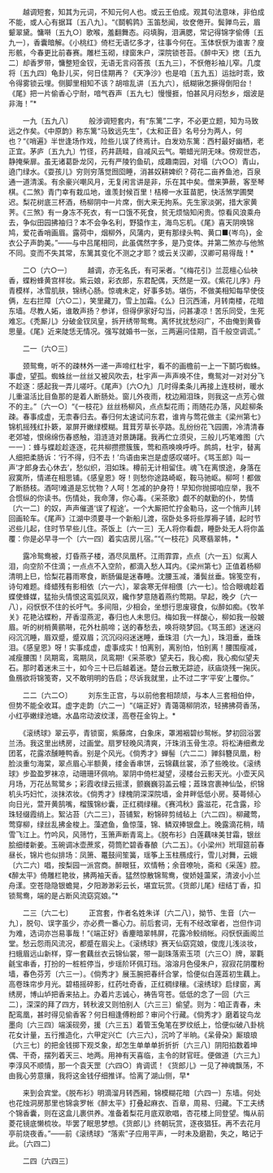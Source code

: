 <!-- { "loadSidebar": true } -->
　　越调短套，知其为元词，不知元何人也。或云王伯成。观其句法意味，非伯成不能，或人心有据耳〔五八九〕。“《鬬鹌鹑》玉笛愁闻，妆奁倦开。鬓亸鸟云，眉颦翠黛。慵啭〔五九○〕歌喉，羞翻舞态。闷填胸，泪满腮，常记得锦字偷傅〔五九一〕，香囊暗解。《小桃红》倚栏无语忆多才，往事今何在。玉体恹恹为谁害？廋形骸，今春更比前春赛。雕栏玉砌，绿窗朱户，深院锁苍苔。《醉中天》揔〔五九二〕却香罗带，慵整短金钗，无语无言闷答孩〔五九三〕，不恹倦衫袖儿窄。几度将〔五九四〕龟卦儿买，何日佳期再？《天净沙》也是咱〔五九五〕运拙时乖，致令得雾锁云埋。侧脚里相知不该？胡喧乱讲〔五九六〕，纸糊锹怎撅得倒阳台！《尾》把一片偷香心宁耐，喑气吞声〔五九七〕慢慢捱，怕甚风月闷愁乡，烟波是非海！”*

　　一九〔五九八〕
　　般涉调短套内，有“东篱”二字，不必更立题，知为马致远之作矣。《中原韵》称东篱“马致远先生”，《太和正音》名号分为两人，何也？“《哨遍》半世逢场作戏，险些儿误了终焉计。白发劝东篱：西村最好幽栖，老正宜。茅庐〔五九九〕竹径，药井蔬畦，自减风云气。嚼蜡光阴无味。傍观世态，静掩柴扉。虽无诸葛卧龙冈，元有严陵钓鱼矶，成趣南园，对塌〔六○○〕青山，遶门绿水。《耍孩儿》穷则穷落觉囫囵睡，消甚奴耕婢织？荷花二亩养鱼池，百泉通一道清溪。有余豪兴嘲风月，无复闲言讲是非，乐在其中矣。僧来笋蕨，客至琴棋。《二煞》青门幸有栽瓜地，谁羡封候百里！桔槔一水韮苗肥，快活煞学圃樊迟。梨花树底三杯酒，杨柳阴中一片席，倒大来无拘系。先生家淡粥，措大家黄荠。《三煞》有一身冻不死衣，有一口饿不死食，贫无烦恼知闲贵。惊看风浪乘舟去，争似田园拂袖归？本不会争名利，野猿作主，海鸟忘机。《尾》喜天阴唤锦鸠，爱花香哨画眉。露荷中，烟柳外，风蒲内，更有那绿头鸭、黄口■{岑鸟}，金衣公子声韵美。”——与中吕尾相同，此虽偶然字多，是乃变体。并第二煞亦与他煞不同。变而不失其常，东篱其变化不测之才耶？或云关汉卿，汉卿可易得哉！*


　　二○〔六○一〕
　　越调，亦无名氏，有可采者。“《梅花引》兰蕊檀心仙袂香，蝶粉蜂黄宫样妆。紫云娘，彩衣郎，东君配偶，天然是一双。《紫花儿序》丹青模样，冰雪肌肤，锦绣心肠。惊魂未定，好事多妨。堪伤，不做美相知每早使伎俩，左右拦障〔六○二〕，笑里藏刀，雪上加霜。《么》日沉西浦，月转南楼，花暗东墙。尽教人妬，谁敢声扬？参详，但得伊家好勾当，问甚凄凉！苦乐同受，生死难忘。《秃厮儿》分破金钗凤皇，拆开绣带鸳鸯。离怀扰扰愁闷广，不由俺到黄昏思量。《尾》近来陡恁无情况。强写就婚书一张，三两遍问佳期，百千般空调谎。”

　　二一〔六○三〕

　　颈鸳鸯，听不的疎林外一递一声啼红杜宇，看不的画檐前一上一下鬬巧蜘蛛。事虚，望孤。蜘蛛丝一丝丝又被风吹去，杜宇声一声声唤不住，鸯鸳对一对对分飞不趁逐：感起我一弄儿嗟吁。《尾声》〔六○九〕几时得柔条儿再接上连枝树，暖水儿重温活比目鱼那的是着人断肠处。窗儿外夜雨，枕边厢泪珠，则我这一点芳心做不的主。”〔六一○〕“《一枝花》丝丝杨柳风，点点梨花雨；雨随花办落，风趁柳条疎。春事成虚，无柰春归去。春归何太速试问东君，谁肯与莺花做主《梁州第七》锦机摇残红扑簌，翠屏开嫩绿模糊。茸茸芳草长亭路。乱纷纷花飞园圃，冷清清春老郊墟，恨绵绵伤春惑触，泪涟涟对景踌躇。我再伫立须臾，三般儿巧笔难图〔六一一〕：蜂与蝶趁趁逐逐，花共柳攒攒簇簇，莺和燕唤唤呼呼。鹧鸪，杜宇，替离人细把柔肠诉：‘行不得，归不去！’鸟语由来岂是虚感叹嗟吁。《骂玉郎》叫一声‘才郎身去心休去’，愁似织，泪如珠。樽前无计相留住。魂飞在离恨途，身落在寂寞所，情递在相思铺。《感皇恩》呀！则愁你途路崎岖，鞍马驰岖。柳呵！都做了断肠枝。酒呵!难道是忘忧物？人呵！怎减的护身符！早知你抛掷咱应举，我不合惯纵的你读书。伤情处，我命薄，你心毒。《采茶歌》觑不的献勤的仆，势情〔六一二〕的奴，声声催道‘误了程途’。一个大厮把忙拧金勒马，这一个悄声儿转回画轮车。《尾声》江湖中须要寻一个新船儿渡，宿卧处多将些厚褥子铺，起时节迟些儿起，住时节早些儿住。茶饭上〔六一三〕无人将你看觑，睡卧处无人将你盖覆：你是必早寻一个〔六一四〕着实店房儿宿。”“《一枝花》风寒翡翠帏，*

　　露冷鸳鸯被，灯昏燕子楼，酒尽凤凰杯。江雨霏霏，点点〔六一五〕似离人泪，向空阶不住滴；一点点不入空阶，都滴入愁人耳内。《梁州第七》正值着杨柳清明上巳，恰梨花暮雨寒食，断肠偏是迷春睡。沈腰玉减，潘鬓丝垂。锦笺空有，诗句难题。绛蜡残有影相依〔六一六〕，翠衾寒无伴相偎〔六一七〕。恰合眼魂趁着蝶使蜂媒，猛抬头情恨这鸾弧凤双，纔作梦意随着燕约莺期。早起，晚夕〔六一八〕，闷恹恹不住的长吁气。多间阻，少相会，坐想行思废寝食，似醉如痴。《牧羊关》花艳沾蝶粉，芹香湿燕泥，春归也人未思归。梅如我一样酸心，柳如我一般皴眉。听的树梢黄鹂啭，花外杜鹃啼；送的春愁去，唤将晓梦回。《骂玉郎》迷迷闷闷沉沉睡，眉双蹙，蹙双眉；沉沉闷闷迷迷睡，垂珠泪〔六一九〕，珠泪垂，垂珠泪。《感皇恩》呀！实事成虚，虚事成实！怕离别，离别怕，怕别离！腰围瘦减，减瘦腰围！凤期鸾，鸾期凤，凤鸾期!《采茶歌》望夫石，我心痴，我心痴似望夫石。那时着迷未三十，如今三十已后越着迷。楚台云散无踪迹，祆庙烧残一掬灰。鱼鴈欲将锦笺寄，又不敢明明的告启；尽诉我就里，止不过二字‘平安’上覆你。”

　　二二〔六二○〕
　　刘东生正宫，与以前他套相颉颃，与本人三套相伯仲，但势不能全收耳。虚字走韵〔六二一〕“《端正好》青蔼蔼柳阴浓，轻拂拂荷香荡，小红亭嫩绿池塘。水晶帘动波纹漾，高卷茌金钩上。*

　　《滚绣球》翠云亭，青锁窗，紫藤席，白象床，罩湘裀碧纱鸳帐。梦初回浴罢兰汤。我这里出绣房，过画堂。扇罗轻晚风清爽，汗珠消玉骨生凉。将松涛细煮龙团茗，花露浓醺睡鸭香。别是个风光。《倘秀才》蝉髻〔六二二〕亸斜簪凤凰，粉脸淡重匀海棠，翠点眉心半额黄，缕金香串饼，云锦藕丝裳，添了些晚妆。《滚绣球》步盈盈罗袜凉，动珊珊环佩响。翠阴中倚栏凝望，浸楼台云影天光。小壶天风月场，万花丛鸳鹭乡；彩霞收绿云摇漾，颤巍巍羽盖云幢；蕋珠宫裹神仙坠，织锦机头巧妇忙，淡抹浓妆。《倘秀才》绿槐阴深深院墙，金井畔低低小房。葵蕚倾心向日光，萱开黄鹄嘴，榴簇锦纱囊，正红稠绿穰。《赛鸿秋》露滋花，花含露，珍珠轻缀霞绡上。絮沾苔〔六二三〕，苔铺絮，粉锦碎剪绒毡上〔六二四〕。柳藏莺，莺穿柳，绿丝乱拂金梭上。藻遮鱼，鱼惊藻，锦、鳞双捧银盘上。晚露滴花稍，晴雪飞江上。竹吟风，风筛竹，玉箫声断青鸾上。《脱布衫》白莲藕味美甘霜，银丝脍细缕新姜。玉碗调冰壶蔗浆，荷筒贮碧香春酿〔六二五〕。《小梁州》玳瑁筵前春昼长，锦片也似排场：凤箫、鼍鼓间笙簧，瑶筝上玉柱鴈成行，雪儿对舞，云娥〔六二六〕唱，按梨园一派宫商。醉眼狂，欢情畅；余音嘹喨，斋和《采莲》腔。《醉太平》倚雕栏艳妆，拂两袖天香。猛然惊散锦鸳鸯，俊娇娃蘯桨，清波小小兰舟漾。空苍隐隐银蟾晃，夕阳渺渺彩云长，堪宜玩赏。《货郎儿尾》纽结丁香，扣锁鸳鸯，端的是占断风流窈窕娘。”*


　　二三〔六二七〕
　　正宫套，作者名姓朱详〔六二八〕，拗节、生音〔六一九〕，脱句、误字虽少，亦必费一番心力。前后套词，无有不经改窜者，岂但作词为难，选词亦岂易事哉！“《端正好》香麈暗翠帏屏，花露冷鲛绡帐。闷恹恹画阁兰堂。愁云怨雨风流况，都蹙在眉尖上。《滚绣球》赛天仙窈窕娘，俊庞儿浅淡妆，扫蛾眉远山新样，穿一套藕丝衣云锦仙裳，带一副珠落索玉项〔六三○〕牌，翠氍毹宝串香，打扮的一桩桩停当，步瑶阶环佩玎珰。溶溶月色侵朱户，寂寂花阴覆粉墙，春色芬芳〔六三一〕。《倘秀才》展玉腕把春纤合掌，恰便似白莲蕋初生藕上。高卷珠帘步月光。碧梧摇碎影，红药吐奇香，正红稠绿穰。《滚绣球》启绿窗，离绣房，博山垆把香来拈上。办着片志诚心，祷告穹苍。低低的念了一回〔六三二〕，深深的拜了四方，转秋波又则怕别人〔六三三〕偷望。则为：咱正青春，未配鸾凰，甚时得见偷香客？何日相逢傅粉郎？审问个行藏。《倘秀才》磨着锭鸟龙墨向〔六三四〕端溪砚旁，援〔六三五〕着管玉兔笔在罗纹纸上，恰便似破八卦桃花女计量，五行推造化，六甲定兴亡〔六三六〕，沉吟了半晌。《呆骨朶》厮琅琅〔六三七〕的把金钱掷下观爻象，却怎生单单单折折折〔六三八〕阴阳掐数着坤偶、干奇，摆列着天三、地两。用神有天喜临，主令的财官旺。便做道〔六三九〕李淳风不顺情，那一个袁天罡〔六四○〕肯调谎！《货郎儿》一见了神魂飘荡，不由我心劳意攘，我将这金钱仔细推详。恰离了湖山侧，早*

　　来到会宾堂。《脱布衫》明滴溜月转西厢，锦模糊花暗〔六四一〕东墙。何处也花烛洞房那里也锦衾罗帐《醉太平》打叠起麻衣、百章，周易、归藏。下工夫绣个锦香囊，则在这盒儿裹供养。准备着梨花月底双歌唱，杏花楼上同登望。悔从前菱花镜底懒梳妆。毕罢了眠思梦想。《货郎儿》终朝玩赏，逐夜猖狂。再不去花月亭前烧夜香。”——前《滚绣球》“落索”子应用平声，一时未及磨勘，失之，略记于此。〔六四二〕

　　二四〔六四三〕
